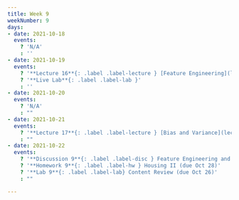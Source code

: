 ```yaml
---
title: Week 9
weekNumber: 9
days:
- date: 2021-10-18
  events:
    ? 'N/A'
    : ''
- date: 2021-10-19
  events:
    ? '**Lecture 16**{: .label .label-lecture } [Feature Engineering](lecture/lec16)'
    ? '**Live Lab**{: .label .label-lab }'
    : ''
- date: 2021-10-20
  events:
    ? 'N/A'
    : ""
- date: 2021-10-21
  events:
    ? '**Lecture 17**{: .label .label-lecture } [Bias and Variance](lecture/lec17)'
    : ""
- date: 2021-10-22
  events:
    ? '**Discussion 9**{: .label .label-disc } Feature Engineering and Bias-Variance Tradeoff'
    ? '**Homework 9**{: .label .label-hw } Housing II (due Oct 28)'
    ? '**Lab 9**{: .label .label-lab} Content Review (due Oct 26)'
    : ""

---
```

